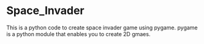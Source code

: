 # Space_Invader
This is a python code to create space invader game using pygame. 
pygame is a python module that enables you to create 2D gmaes.
